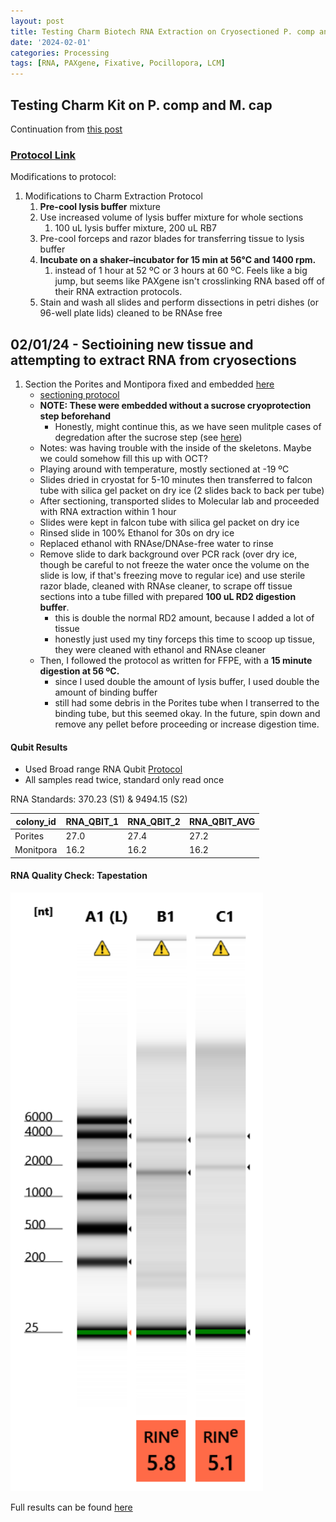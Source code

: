 ```yaml
---
layout: post
title: Testing Charm Biotech RNA Extraction on Cryosectioned P. comp and M. cap 
date: '2024-02-01'
categories: Processing
tags: [RNA, PAXgene, Fixative, Pocillopora, LCM]
---
```


## Testing Charm Kit on P. comp and M. cap

Continuation from [this post](https://zdellaert.github.io/ZD_Putnam_Lab_Notebook/Testing-Charm-LCM-RNA-Kit/)

### [Protocol Link](https://zdellaert.github.io/ZD_Putnam_Lab_Notebook/Charm-LCM-RNA-Kit-Protocol/)

Modifications to protocol:

1. Modifications to Charm Extraction Protocol
   1. **Pre-cool lysis buffer** mixture
   2. Use increased volume of lysis buffer mixture for whole sections
      1. 100 uL lysis buffer mixture, 200 uL RB7
   3. Pre-cool forceps and razor blades for transferring tissue to lysis buffer
   4. **Incubate on a shaker–incubator for 15 min at 56°C and 1400 rpm.**
      1. instead of 1 hour at 52 ºC or 3 hours at 60 ºC. Feels like a big jump, but seems like PAXgene isn't crosslinking RNA based off of their RNA extraction protocols.
   5. Stain and wash all slides and perform dissections in petri dishes (or 96-well plate lids) cleaned to be RNAse free

## 02/01/24 - Sectioining new tissue and attempting to extract RNA from cryosections
 
1. Section the Porites and Montipora fixed and embedded [here](https://zdellaert.github.io/ZD_Putnam_Lab_Notebook/Four-Species-Comparison/)
   - [sectioning protocol](https://zdellaert.github.io/ZD_Putnam_Lab_Notebook/Cryosectioning-Protocol/)
   - **NOTE: These were embedded without a sucrose cryoprotection step beforehand**
     - Honestly, might continue this, as we have seen mulitple cases of degredation after the sucrose step (see [here](https://zdellaert.github.io/ZD_Putnam_Lab_Notebook/PAXgene-Fix-Decalc/))
   - Notes: was having trouble with the inside of the skeletons. Maybe we could somehow fill this up with OCT? 
   - Playing around with temperature, mostly sectioned at -19 ºC
   - Slides dried in cryostat for 5-10 minutes then transferred to falcon tube with silica gel packet on dry ice (2 slides back to back per tube)
   - After sectioning, transported slides to Molecular lab and proceeded with RNA extraction within 1 hour
    - Slides were kept in falcon tube with silica gel packet on dry ice 
    - Rinsed slide in 100% Ethanol for 30s on dry ice
    - Replaced ethanol with RNAse/DNAse-free water to rinse
    - Remove slide to dark background over PCR rack (over dry ice, though be careful to not freeze the water once the volume on the slide is low, if that's freezing move to regular ice) and use sterile razor blade, cleaned with RNAse cleaner, to scrape off tissue sections into a tube filled with prepared **100 uL RD2 digestion buffer**.
      - this is double the normal RD2 amount, because I added a lot of tissue
      - honestly just used my tiny forceps this time to scoop up tissue, they were cleaned with ethanol and RNAse cleaner
    - Then, I followed the protocol as written for FFPE, with a **15 minute digestion at 56 ºC.**
      - since I used double the amount of lysis buffer, I used double the amount of binding buffer
      - still had some debris in the Porites tube when I transerred to the binding tube, but this seemed okay. In the future, spin down and remove any pellet before proceeding or increase digestion time.

#### Qubit Results

- Used Broad range RNA Qubit [Protocol](https://zdellaert.github.io/ZD_Putnam_Lab_Notebook/Qubit-Protocol/)
- All samples read twice, standard only read once

 RNA Standards: 370.23 (S1) & 9494.15 (S2)

| colony_id | RNA_QBIT_1 | RNA_QBIT_2 | RNA_QBIT_AVG |
|-----------|------------|------------|--------------|
| Porites   |  27.0   |  27.4     |   27.2      |
| Monitpora  |  16.2   |  16.2     |   16.2       |

#### RNA Quality Check: Tapestation

![2024-02-01.JPG](https://github.com/zdellaert/ZD_Putnam_Lab_Notebook/blob/master/images/tapestation/2024-02-01.JPG?raw=true)

Full results can be found [here](https://github.com/zdellaert/ZD_Putnam_Lab_Notebook/blob/master/images/tapestation/2024-02-01.pdf)
